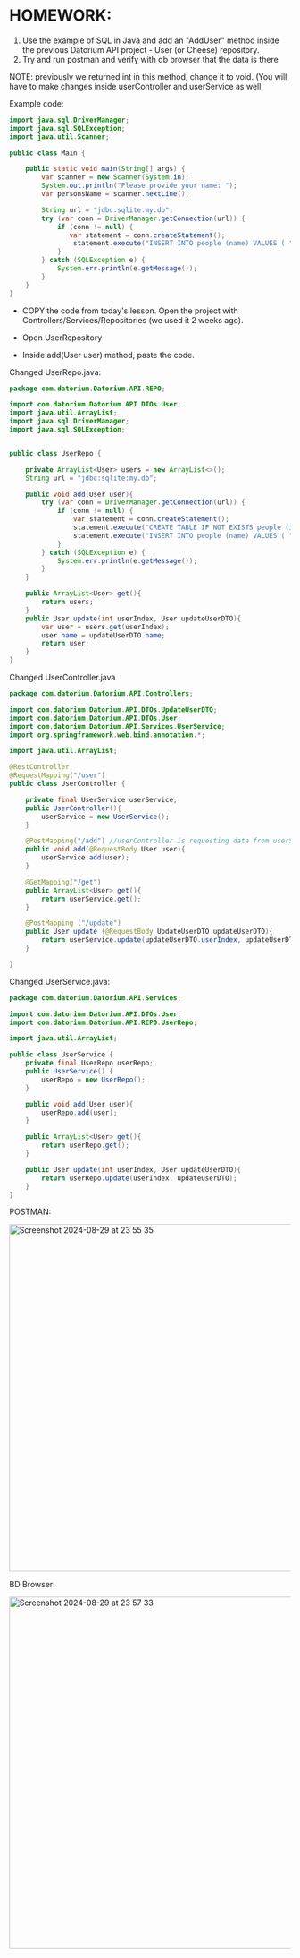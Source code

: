 # HOMEWORK:

1. Use the example of SQL in Java and add an "AddUser" method inside the previous Datorium API project - User (or Cheese) repository.
2. Try and run postman and verify with db browser that the data is there

NOTE: previously we returned int in this method, change it to void. (You will have to make changes inside userController and userService as well

Example code:

```java
import java.sql.DriverManager;
import java.sql.SQLException;
import java.util.Scanner;

public class Main {

    public static void main(String[] args) {
        var scanner = new Scanner(System.in);
        System.out.println("Please provide your name: ");
        var personsName = scanner.nextLine();

        String url = "jdbc:sqlite:my.db";
        try (var conn = DriverManager.getConnection(url)) {
            if (conn != null) {
               var statement = conn.createStatement();
                statement.execute("INSERT INTO people (name) VALUES ('" + personsName + "')");
            }
        } catch (SQLException e) {
            System.err.println(e.getMessage());
        }
    }
}
```


- COPY the code from today's lesson. Open the project with Controllers/Services/Repositories (we used it 2 weeks ago).

- Open UserRepository

- Inside add(User user) method, paste the code.

Changed UserRepo.java:
```java
package com.datorium.Datorium.API.REPO;

import com.datorium.Datorium.API.DTOs.User;
import java.util.ArrayList;
import java.sql.DriverManager;
import java.sql.SQLException;


public class UserRepo {

    private ArrayList<User> users = new ArrayList<>();
    String url = "jdbc:sqlite:my.db";

    public void add(User user){
        try (var conn = DriverManager.getConnection(url)) {
            if (conn != null) {
                var statement = conn.createStatement();
                statement.execute("CREATE TABLE IF NOT EXISTS people (id INTEGER PRIMARY KEY AUTOINCREMENT, name varchar(20))");
                statement.execute("INSERT INTO people (name) VALUES ('" + user.name + "')");
            }
        } catch (SQLException e) {
            System.err.println(e.getMessage());
        }
    }

    public ArrayList<User> get(){
        return users;
    }
    public User update(int userIndex, User updateUserDTO){
        var user = users.get(userIndex);
        user.name = updateUserDTO.name;
        return user;
    }
}
```

Changed UserController.java
```java
package com.datorium.Datorium.API.Controllers;

import com.datorium.Datorium.API.DTOs.UpdateUserDTO;
import com.datorium.Datorium.API.DTOs.User;
import com.datorium.Datorium.API.Services.UserService;
import org.springframework.web.bind.annotation.*;

import java.util.ArrayList;

@RestController
@RequestMapping("/user")
public class UserController {

    private final UserService userService;
    public UserController(){
        userService = new UserService();
    }

    @PostMapping("/add") //userController is requesting data from userService
    public void add(@RequestBody User user){
        userService.add(user);
    }

    @GetMapping("/get")
    public ArrayList<User> get(){
        return userService.get();
    }

    @PostMapping ("/update")
    public User update (@RequestBody UpdateUserDTO updateUserDTO){
        return userService.update(updateUserDTO.userIndex, updateUserDTO.user);
    }

}
```

Changed UserService.java:
```java
package com.datorium.Datorium.API.Services;

import com.datorium.Datorium.API.DTOs.User;
import com.datorium.Datorium.API.REPO.UserRepo;

import java.util.ArrayList;

public class UserService {
    private final UserRepo userRepo;
    public UserService() {
        userRepo = new UserRepo();
    }

    public void add(User user){
        userRepo.add(user);
    }

    public ArrayList<User> get(){
        return userRepo.get();
    }

    public User update(int userIndex, User updateUserDTO){
        return userRepo.update(userIndex, updateUserDTO);
    }
}

```

POSTMAN:


<img width="621" alt="Screenshot 2024-08-29 at 23 55 35" src="https://github.com/user-attachments/assets/d4f7cc08-4fed-490f-94b9-eccd2c095490">


BD Browser:


<img width="629" alt="Screenshot 2024-08-29 at 23 57 33" src="https://github.com/user-attachments/assets/c732d1de-d23c-4afd-be5a-60cd33fafde3">



 




